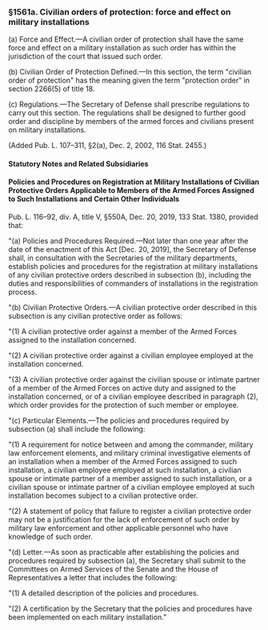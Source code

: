 ### §1561a. Civilian orders of protection: force and effect on military installations ###

(a) Force and Effect.—A civilian order of protection shall have the same force and effect on a military installation as such order has within the jurisdiction of the court that issued such order.

(b) Civilian Order of Protection Defined.—In this section, the term "civilian order of protection" has the meaning given the term "protection order" in section 2266(5) of title 18.

(c) Regulations.—The Secretary of Defense shall prescribe regulations to carry out this section. The regulations shall be designed to further good order and discipline by members of the armed forces and civilians present on military installations.

(Added Pub. L. 107–311, §2(a), Dec. 2, 2002, 116 Stat. 2455.)

#### **Statutory Notes and Related Subsidiaries** ####

#### Policies and Procedures on Registration at Military Installations of Civilian Protective Orders Applicable to Members of the Armed Forces Assigned to Such Installations and Certain Other Individuals ####

Pub. L. 116–92, div. A, title V, §550A, Dec. 20, 2019, 133 Stat. 1380, provided that:

"(a) Policies and Procedures Required.—Not later than one year after the date of the enactment of this Act [Dec. 20, 2019], the Secretary of Defense shall, in consultation with the Secretaries of the military departments, establish policies and procedures for the registration at military installations of any civilian protective orders described in subsection (b), including the duties and responsibilities of commanders of installations in the registration process.

"(b) Civilian Protective Orders.—A civilian protective order described in this subsection is any civilian protective order as follows:

"(1) A civilian protective order against a member of the Armed Forces assigned to the installation concerned.

"(2) A civilian protective order against a civilian employee employed at the installation concerned.

"(3) A civilian protective order against the civilian spouse or intimate partner of a member of the Armed Forces on active duty and assigned to the installation concerned, or of a civilian employee described in paragraph (2), which order provides for the protection of such member or employee.

"(c) Particular Elements.—The policies and procedures required by subsection (a) shall include the following:

"(1) A requirement for notice between and among the commander, military law enforcement elements, and military criminal investigative elements of an installation when a member of the Armed Forces assigned to such installation, a civilian employee employed at such installation, a civilian spouse or intimate partner of a member assigned to such installation, or a civilian spouse or intimate partner of a civilian employee employed at such installation becomes subject to a civilian protective order.

"(2) A statement of policy that failure to register a civilian protective order may not be a justification for the lack of enforcement of such order by military law enforcement and other applicable personnel who have knowledge of such order.

"(d) Letter.—As soon as practicable after establishing the policies and procedures required by subsection (a), the Secretary shall submit to the Committees on Armed Services of the Senate and the House of Representatives a letter that includes the following:

"(1) A detailed description of the policies and procedures.

"(2) A certification by the Secretary that the policies and procedures have been implemented on each military installation."
